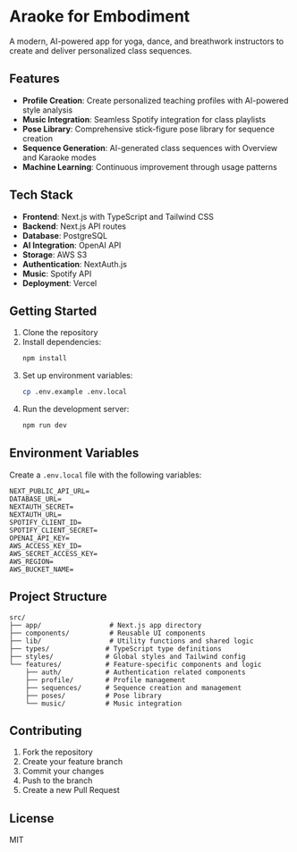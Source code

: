 # Araoke for Embodiment

A modern, AI-powered app for yoga, dance, and breathwork instructors to create and deliver personalized class sequences.

## Features

- **Profile Creation**: Create personalized teaching profiles with AI-powered style analysis
- **Music Integration**: Seamless Spotify integration for class playlists
- **Pose Library**: Comprehensive stick-figure pose library for sequence creation
- **Sequence Generation**: AI-generated class sequences with Overview and Karaoke modes
- **Machine Learning**: Continuous improvement through usage patterns

## Tech Stack

- **Frontend**: Next.js with TypeScript and Tailwind CSS
- **Backend**: Next.js API routes
- **Database**: PostgreSQL
- **AI Integration**: OpenAI API
- **Storage**: AWS S3
- **Authentication**: NextAuth.js
- **Music**: Spotify API
- **Deployment**: Vercel

## Getting Started

1. Clone the repository
2. Install dependencies:
   ```bash
   npm install
   ```
3. Set up environment variables:
   ```bash
   cp .env.example .env.local
   ```
4. Run the development server:
   ```bash
   npm run dev
   ```

## Environment Variables

Create a `.env.local` file with the following variables:

```
NEXT_PUBLIC_API_URL=
DATABASE_URL=
NEXTAUTH_SECRET=
NEXTAUTH_URL=
SPOTIFY_CLIENT_ID=
SPOTIFY_CLIENT_SECRET=
OPENAI_API_KEY=
AWS_ACCESS_KEY_ID=
AWS_SECRET_ACCESS_KEY=
AWS_REGION=
AWS_BUCKET_NAME=
```

## Project Structure

```
src/
├── app/                 # Next.js app directory
├── components/          # Reusable UI components
├── lib/                 # Utility functions and shared logic
├── types/              # TypeScript type definitions
├── styles/             # Global styles and Tailwind config
└── features/           # Feature-specific components and logic
    ├── auth/           # Authentication related components
    ├── profile/        # Profile management
    ├── sequences/      # Sequence creation and management
    ├── poses/          # Pose library
    └── music/          # Music integration
```

## Contributing

1. Fork the repository
2. Create your feature branch
3. Commit your changes
4. Push to the branch
5. Create a new Pull Request

## License

MIT 